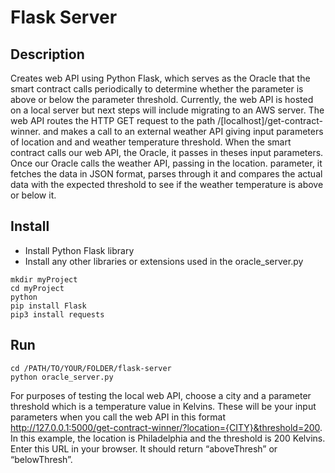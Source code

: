 # Flask Server

## Description

Creates web API using Python Flask, which serves as the Oracle that the smart contract calls periodically to determine whether the parameter is above or below the parameter threshold. Currently, the web API is hosted on a local server but next steps will include migrating to an AWS server. The web API routes the HTTP GET request to the path /[localhost]/get-contract-winner. and makes a call to an external weather API giving input parameters of location and and weather temperature threshold. When the smart contract calls our web API, the Oracle, it passes in theses input parameters. Once our Oracle calls the weather API, passing in the location. parameter, it fetches the data in JSON format, parses through it and compares the actual data with the expected threshold to see if the weather temperature is above or below it.

## Install

- Install Python Flask library 
- Install any other libraries or extensions used in the oracle_server.py 

```
mkdir myProject
cd myProject
python
pip install Flask
pip3 install requests
```

## Run

```
cd /PATH/TO/YOUR/FOLDER/flask-server
python oracle_server.py
```

For purposes of testing the local web API, choose a city and a parameter threshold which is a temperature value in Kelvins. These will be your input parameters when you call the web API in this format http://127.0.0.1:5000/get-contract-winner/?location={CITY}&threshold=200. In this example, the location is Philadelphia and the threshold is 200 Kelvins. Enter this URL in your browser. It should return “aboveThresh” or “belowThresh”.
